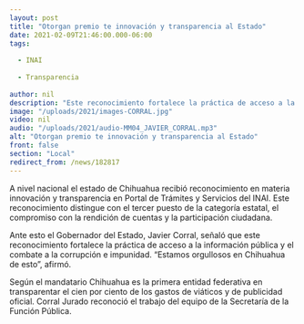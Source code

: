 ```yaml
---
layout: post
title: "Otorgan premio te innovación y transparencia al Estado"
date: 2021-02-09T21:46:00.000-06:00
tags:
  
  - INAI
  
  - Transparencia
  
author: nil
description: "Este reconocimiento fortalece la práctica de acceso a la información pública y el combate a la corrupción e impunidad."
image: "/uploads/2021/images-CORRAL.jpg"
video: nil
audio: "/uploads/2021/audio-MM04_JAVIER_CORRAL.mp3"
alt: "Otorgan premio te innovación y transparencia al Estado"
front: false
section: "Local"
redirect_from: /news/182817
---
```


A nivel nacional el estado de Chihuahua recibió reconocimiento en materia innovación y transparencia en Portal de Trámites y Servicios del INAI. Este reconocimiento distingue con el tercer puesto de la categoría estatal, el compromiso con la rendición de cuentas y la participación ciudadana.

Ante esto el Gobernador del Estado, Javier Corral, señaló que este reconocimiento fortalece la práctica de acceso a la información pública y el combate a la corrupción e impunidad. “Estamos orgullosos en Chihuahua de esto”, afirmó.

Según el mandatario Chihuahua es la primera entidad federativa en transparentar el cien por ciento de los gastos de viáticos y de publicidad oficial. Corral Jurado reconoció el trabajo del equipo de la Secretaría de la Función Pública.
